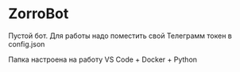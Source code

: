 # ZorroBot

Пустой бот. Для работы надо поместить свой Телеграмм токен в config.json

Папка настроена на работу VS Code + Docker + Python